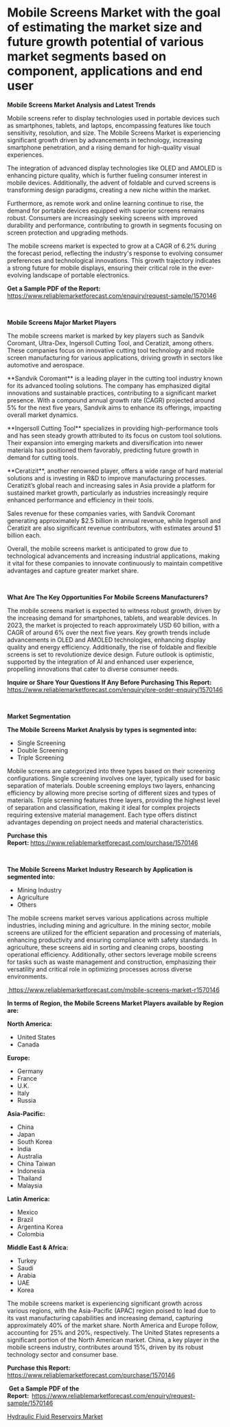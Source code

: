 <p><h1>Mobile Screens Market with the goal of estimating the market size and future growth potential of various market segments based on component, applications and end user</h1></p><p><strong>Mobile Screens Market Analysis and Latest Trends</strong></p>
<p><p>Mobile screens refer to display technologies used in portable devices such as smartphones, tablets, and laptops, encompassing features like touch sensitivity, resolution, and size. The Mobile Screens Market is experiencing significant growth driven by advancements in technology, increasing smartphone penetration, and a rising demand for high-quality visual experiences. </p><p>The integration of advanced display technologies like OLED and AMOLED is enhancing picture quality, which is further fueling consumer interest in mobile devices. Additionally, the advent of foldable and curved screens is transforming design paradigms, creating a new niche within the market. </p><p>Furthermore, as remote work and online learning continue to rise, the demand for portable devices equipped with superior screens remains robust. Consumers are increasingly seeking screens with improved durability and performance, contributing to growth in segments focusing on screen protection and upgrading methods. </p><p>The mobile screens market is expected to grow at a CAGR of 6.2% during the forecast period, reflecting the industry's response to evolving consumer preferences and technological innovations. This growth trajectory indicates a strong future for mobile displays, ensuring their critical role in the ever-evolving landscape of portable electronics.</p></p>
<p><strong>Get a Sample PDF of the Report:&nbsp;</strong> <a href="https://www.reliablemarketforecast.com/enquiry/request-sample/1570146?utm_campaign=2289&utm_medium=2&utm_source=Github&utm_content=ia&utm_term=18022025&utm_id=mobile-screens">https://www.reliablemarketforecast.com/enquiry/request-sample/1570146</a></p>
<p>&nbsp;</p>
<p><strong>Mobile Screens Major Market Players</strong></p>
<p><p>The mobile screens market is marked by key players such as Sandvik Coromant, Ultra-Dex, Ingersoll Cutting Tool, and Ceratizit, among others. These companies focus on innovative cutting tool technology and mobile screen manufacturing for various applications, driving growth in sectors like automotive and aerospace.</p><p>**Sandvik Coromant** is a leading player in the cutting tool industry known for its advanced tooling solutions. The company has emphasized digital innovations and sustainable practices, contributing to a significant market presence. With a compound annual growth rate (CAGR) projected around 5% for the next five years, Sandvik aims to enhance its offerings, impacting overall market dynamics.</p><p>**Ingersoll Cutting Tool** specializes in providing high-performance tools and has seen steady growth attributed to its focus on custom tool solutions. Their expansion into emerging markets and diversification into newer materials has positioned them favorably, predicting future growth in demand for cutting tools.</p><p>**Ceratizit**, another renowned player, offers a wide range of hard material solutions and is investing in R&D to improve manufacturing processes. Ceratizit’s global reach and increasing sales in Asia provide a platform for sustained market growth, particularly as industries increasingly require enhanced performance and efficiency in their tools.</p><p>Sales revenue for these companies varies, with Sandvik Coromant generating approximately $2.5 billion in annual revenue, while Ingersoll and Ceratizit are also significant revenue contributors, with estimates around $1 billion each. </p><p>Overall, the mobile screens market is anticipated to grow due to technological advancements and increasing industrial applications, making it vital for these companies to innovate continuously to maintain competitive advantages and capture greater market share.</p></p>
<p>&nbsp;</p>
<p><strong>What Are The Key Opportunities For Mobile Screens Manufacturers?</strong></p>
<p><p>The mobile screens market is expected to witness robust growth, driven by the increasing demand for smartphones, tablets, and wearable devices. In 2023, the market is projected to reach approximately USD 60 billion, with a CAGR of around 6% over the next five years. Key growth trends include advancements in OLED and AMOLED technologies, enhancing display quality and energy efficiency. Additionally, the rise of foldable and flexible screens is set to revolutionize device design. Future outlook is optimistic, supported by the integration of AI and enhanced user experience, propelling innovations that cater to diverse consumer needs.</p></p>
<p><strong>Inquire or Share Your Questions If Any Before Purchasing This Report:</strong> <a href="https://www.reliablemarketforecast.com/enquiry/pre-order-enquiry/1570146?utm_campaign=2289&utm_medium=2&utm_source=Github&utm_content=ia&utm_term=18022025&utm_id=mobile-screens">https://www.reliablemarketforecast.com/enquiry/pre-order-enquiry/1570146</a></p>
<p>&nbsp;</p>
<p><strong>Market Segmentation</strong></p>
<p><strong>The Mobile Screens Market Analysis by types is segmented into:</strong></p>
<p><ul><li>Single Screening</li><li>Double Screening</li><li>Triple Screening</li></ul></p>
<p><p>Mobile screens are categorized into three types based on their screening configurations. Single screening involves one layer, typically used for basic separation of materials. Double screening employs two layers, enhancing efficiency by allowing more precise sorting of different sizes and types of materials. Triple screening features three layers, providing the highest level of separation and classification, making it ideal for complex projects requiring extensive material management. Each type offers distinct advantages depending on project needs and material characteristics.</p></p>
<p><strong>Purchase this Report:&nbsp;</strong><a href="https://www.reliablemarketforecast.com/purchase/1570146?utm_campaign=2289&utm_medium=2&utm_source=Github&utm_content=ia&utm_term=18022025&utm_id=mobile-screens">https://www.reliablemarketforecast.com/purchase/1570146</a></p>
<p>&nbsp;</p>
<p><strong>The Mobile Screens Market Industry Research by Application is segmented into:</strong></p>
<p><ul><li>Mining Industry</li><li>Agriculture</li><li>Others</li></ul></p>
<p><p>The mobile screens market serves various applications across multiple industries, including mining and agriculture. In the mining sector, mobile screens are utilized for the efficient separation and processing of materials, enhancing productivity and ensuring compliance with safety standards. In agriculture, these screens aid in sorting and cleaning crops, boosting operational efficiency. Additionally, other sectors leverage mobile screens for tasks such as waste management and construction, emphasizing their versatility and critical role in optimizing processes across diverse environments.</p></p>
<p><a href="https://www.reliablemarketforecast.com/mobile-screens-market-r1570146?utm_campaign=2289&utm_medium=2&utm_source=Github&utm_content=ia&utm_term=18022025&utm_id=mobile-screens">&nbsp;https://www.reliablemarketforecast.com/mobile-screens-market-r1570146</a></p>
<p><strong>In terms of Region, the Mobile Screens Market Players available by Region are:</strong></p>
<p>
    <p> <strong> North America: </strong>
        <ul>
            <li>United States</li>
            <li>Canada</li>
        </ul>
        </p> 
    <p> <strong> Europe: </strong>
        <ul>
            <li>Germany</li>
            <li>France</li>
            <li>U.K.</li>
            <li>Italy</li>
            <li>Russia</li>
        </ul>
        </p> 
    <p> <strong> Asia-Pacific: </strong>
        <ul>
            <li>China</li>
            <li>Japan</li>
            <li>South Korea</li>
            <li>India</li>
            <li>Australia</li>
            <li>China Taiwan</li>
            <li>Indonesia</li>
            <li>Thailand</li>
            <li>Malaysia</li>
        </ul>
        </p> 
    <p> <strong> Latin America: </strong>
        <ul>
            <li>Mexico</li>
            <li>Brazil</li>
            <li>Argentina Korea</li>
            <li>Colombia</li>
        </ul>
        </p> 
    <p> <strong> Middle East & Africa: </strong>
        <ul>
            <li>Turkey</li>
            <li>Saudi</li>
            <li>Arabia</li>
            <li>UAE</li>
            <li>Korea</li>
        </ul>
    </p>
    </p>
<p><p>The mobile screens market is experiencing significant growth across various regions, with the Asia-Pacific (APAC) region poised to lead due to its vast manufacturing capabilities and increasing demand, capturing approximately 40% of the market share. North America and Europe follow, accounting for 25% and 20%, respectively. The United States represents a significant portion of the North American market. China, a key player in the mobile screens industry, contributes around 15%, driven by its robust technology sector and consumer base.</p></p>
<p><strong>Purchase this Report: </strong><a href="https://www.reliablemarketforecast.com/purchase/1570146?utm_campaign=2289&utm_medium=2&utm_source=Github&utm_content=ia&utm_term=18022025&utm_id=mobile-screens">https://www.reliablemarketforecast.com/purchase/1570146</a></p>
<p>&nbsp;<strong>Get a Sample PDF of the Report:&nbsp;&nbsp;</strong><a href="https://www.reliablemarketforecast.com/enquiry/request-sample/1570146?utm_campaign=2289&utm_medium=2&utm_source=Github&utm_content=ia&utm_term=18022025&utm_id=mobile-screens">https://www.reliablemarketforecast.com/enquiry/request-sample/1570146</a></p>
<p><strong></strong></p>
<p><p><a href="https://github.com/shirleenfraker87/Market-Research-Report-List-1/blob/main/hydraulic-fluid-reservoirs-market.md?utm_campaign=2289&utm_medium=2&utm_source=Github&utm_content=ia&utm_term=18022025&utm_id=mobile-screens">Hydraulic Fluid Reservoirs Market</a></p></p>